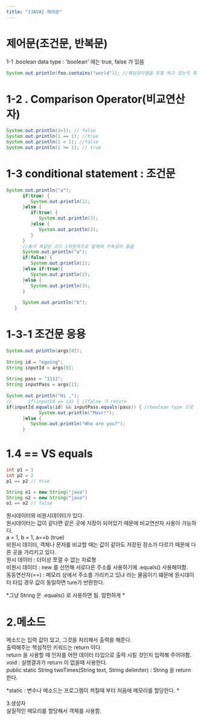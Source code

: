 ```yaml
---
title: "[JAVA] 제어문"
---
```


# **제어문(조건문, 반복문)**
1-1 .boolean data type : 'boolean' 에는 true, false 가 있음 
```java
System.out.println(foo.contains("world")); //해당문자열을 포함 하고 있는지 확인시켜줌 (true / false) 로 return 해줌 
```

# 1-2 . Comparison Operator(비교연산자) 

```java
System.out.println(1>1); // false
System.out.println(1 == 1); //true
System.out.println(1 < 1); //false
System.out.println(1 >= 1); // true
```

# 1-3 conditional statement : 조건문

```java
System.out.println("a");
      if(true) {
         System.out.println(1);         
      }else {
         if(true) {
            System.out.println(2);
         }else {
            System.out.println(3);
         }
      }
      //둘이 똑같은 코드 1차원적으로 밑에께 가독성이 좋음
      System.out.println("a");
      if(false) {
         System.out.println(1);         
      }else if(true){
         System.out.println(2);
      }else {
         System.out.println(3);
      }
      
      System.out.println("b");
   }
```


# 1-3-1 조건문 응용

```java
System.out.println(args[0]);
      
String id = "egoing";
String inputId = args[0];
      
String pass = "1111";
String inputPass = args[1];
      
System.out.println("Hi ,");
//      if(inputId == id) { //false 가 return
if(inputId.equals(id) && inputPass.equals(pass)) { //boolean type 으로 반환해준다.
            System.out.println("Masr!");            
      }else {
         System.out.println("Who are you?");
      }
```


# 1.4 == VS equals

```java
int p1 = 1
int p2 = 2  
p1 == p2 // true

String o1 = new String("java")
String o2 = new String("java") 
o1 == o2 // false
```

원시데이터와 비원시데이터가 있다.  
원시데이터는 값이 같다면 같은 곳에 저장이 되어있기 때문에 비교연산자 사용이 가능하다.  
a = 1, b = 1, a==b (true)  
비원시 데이터, 객체나 문자를 비교할 때는 값이 같아도 저장된 장소가 다르기 때문에 다른 곳을 가리키고 있다.  
원시 데이터 : 더이상 쪼갤 수 없는 자료형  
비원시 데이터 : new 를 선언해 서로다른 주소를 사용하기에 .equals() 사용해야함.  
동등연산자(==) : 메모리 상에서 주소를 가리키고 있냐 라는 물음이기 떄문에 원시데이터 타입 경우 값이 동일하면 ture가 반환한다.  

*그냥 String 은 .equals() 로 사용하면 됨. 맘편하게  *

# **2.메소드**
메소드는 입력 값이 있고, 그것을 처리해서 출력을 해준다.   
출력해주는 핵심적인 키워드는 return 이다.  
return 을 사용할 때 인자를 어떤 데이터 타입으로 출력 시킬 것인지 입력해 주어야함.  
void  : 실행결과가 return 이 없을때 사용한다.  
public static String twoTimes(String text, String delimiter) : String 을 return 한다.  

*static : 변수나 메소드는 프로그램이 켜질때 부터 처음에 메모리를 할당한다.  *

3.생성자  
실질적인 메모리를 할당해서 객체를 사용함.
